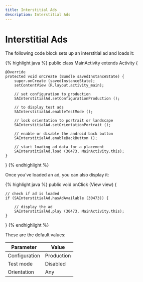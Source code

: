 ```yaml
---
title: Interstitial Ads
description: Interstitial Ads
---
```


# Interstitial Ads

The following code block sets up an interstitial ad and loads it:

{% highlight java %}
public class MainActivity extends Activity {

    @Override
    protected void onCreate (Bundle savedInstanceState) {
        super.onCreate (savedInstanceState);
        setContentView (R.layout.activity_main);

        // set configuration to production
        SAInterstitialAd.setConfigurationProduction ();

        // to display test ads
        SAInterstitialAd.enableTestMode ();

        // lock orientation to portrait or landscape
        SAInterstitialAd.setOrientationPortrait ();

        // enable or disable the android back button
        SAInterstitialAd.enableBackButton ();

        // start loading ad data for a placement
        SAInterstitialAd.load (30473, MainActivity.this);
    }
}
{% endhighlight %}

Once you’ve loaded an ad, you can also display it:

{% highlight java %}
public void onClick (View view) {

    // check if ad is loaded
    if (SAInterstitialAd.hasAdAvailable (30473)) {

        // display the ad
        SAInterstitialAd.play (30473, MainActivity.this);
    }
}
{% endhighlight %}

These are the default values:

| Parameter | Value |
|-----|-----|
| Configuration | Production |
| Test mode | Disabled |
| Orientation | Any | 

